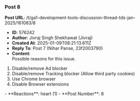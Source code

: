 ### Post 8
**Post URL**: /t/ga1-development-tools-discussion-thread-tds-jan-2025/161083/8
- **ID**: 576242
- **Author**: Jivraj Singh Shekhawat (Jivraj)
- **Created At**: 2025-01-09T08:21:13.611Z
- **Reply To**: Post 7 (Nihar Panse, 23f2003790)
- **Content**:  
  Possible reasons for this issue.
<ol>
<li>Disable/remove Ad blocker</li>
<li>Disable/remove Tracking blocker (Allow third party cookies)</li>
<li>Use Chrome browser</li>
<li>Disable Browser extensions</li>
</ol>
- **Reactions**: heart (1)
- **Post Number**: 8

